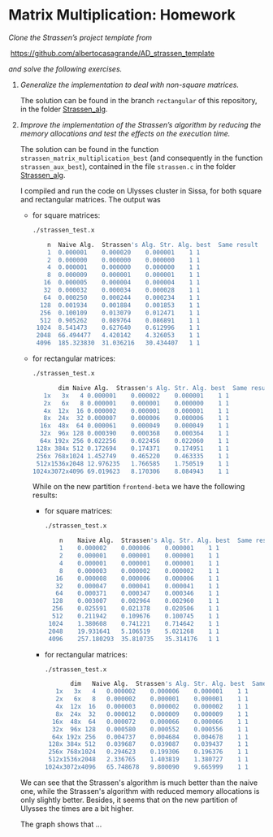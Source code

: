 # Matrix Multiplication: Homework



*Clone the Strassen’s project template from*

​										https://github.com/albertocasagrande/AD_strassen_template

*and solve the following exercises.*

1. *Generalize the implementation to deal with non-square matrices.*

   The solution can be found in the branch `rectangular` of this repository, in the folder [Strassen_alg](../Strassen_alg).

2. *Improve the implementation of the Strassen’s algorithm by reducing the memory allocations and test the effects on the execution time.*

   The solution can be found in the function `strassen_matrix_multiplication_best` (and consequently in the function `strassen_aux_best`), contained in the file `strassen.c` in the folder [Strassen_alg](../Strassen_alg).

   I compiled and run the code on Ulysses cluster in Sissa, for both square and rectangular matrices. The output was

   - for square matrices:

     ```bash
     ./strassen_test.x
     
         n	Naive Alg.	Strassen's Alg.	Str. Alg. best	Same result
         1	0.000001	0.000020	0.000001	1 1
         2	0.000000	0.000000	0.000000	1 1
         4	0.000001	0.000000	0.000000	1 1
         8	0.000009	0.000001	0.000001	1 1
        16	0.000005	0.000004	0.000004	1 1
        32	0.000032	0.000034	0.000028	1 1
        64	0.000250	0.000244	0.000234	1 1
       128	0.001934	0.001884	0.001853	1 1
       256	0.100109	0.013079	0.012471	1 1
       512	0.905262	0.089764	0.086891	1 1
      1024	8.541473	0.627640	0.612996	1 1
      2048	66.494477	4.420142	4.326053	1 1
      4096	185.323830	31.036216	30.434407	1 1
     ```

   - for rectangular matrices:

     ```bash
     ./strassen_test.x
     
            dim	Naive Alg.	Strassen's Alg.	Str. Alg. best	Same result
        1x   3x   4	0.000001	0.000022	0.000001	1 1
        2x   6x   8	0.000001	0.000001	0.000000	1 1
        4x  12x  16	0.000002	0.000001	0.000001	1 1
        8x  24x  32	0.000007	0.000006	0.000006	1 1
       16x  48x  64	0.000061	0.000049	0.000049	1 1
       32x  96x 128	0.000390	0.000368	0.000364	1 1
       64x 192x 256	0.022256	0.022456	0.022060	1 1
      128x 384x 512	0.172694	0.174371	0.174951	1 1
      256x 768x1024	1.452749	0.465220	0.463335	1 1
      512x1536x2048	12.976235	1.766585	1.750519	1 1
     1024x3072x4096	69.019623	8.170306	8.084943	1 1
     ```

       While on the new partition `frontend-beta` we have the following results:

     - for square matrices:

       ```bash
       ./strassen_test.x
       
           n	Naive Alg.	Strassen's Alg.	Str. Alg. best	Same result
           1	0.000002	0.000006	0.000001	1 1
           2	0.000001	0.000001	0.000001	1 1
           4	0.000001	0.000001	0.000001	1 1
           8	0.000003	0.000002	0.000002	1 1
          16	0.000008	0.000006	0.000006	1 1
          32	0.000047	0.000041	0.000041	1 1
          64	0.000371	0.000347	0.000346	1 1
         128	0.003007	0.002964	0.002960	1 1
         256	0.025591	0.021378	0.020506	1 1
         512	0.211942	0.109676	0.100745	1 1
        1024	1.380608	0.741221	0.714642	1 1
        2048	19.931641	5.106519	5.021268	1 1
        4096	257.180293	35.810735	35.314176	1 1
       ```

     - for rectangular matrices:

       ```bash
       ./strassen_test.x
       
              dim	Naive Alg.	Strassen's Alg.	Str. Alg. best	Same result
          1x   3x   4	0.000002	0.000006	0.000001	1 1
          2x   6x   8	0.000002	0.000001	0.000001	1 1
          4x  12x  16	0.000003	0.000002	0.000002	1 1
          8x  24x  32	0.000012	0.000009	0.000009	1 1
         16x  48x  64	0.000072	0.000066	0.000066	1 1
         32x  96x 128	0.000580	0.000552	0.000556	1 1
         64x 192x 256	0.004737	0.004684	0.004678	1 1
        128x 384x 512	0.039687	0.039087	0.039437	1 1
        256x 768x1024	0.294623	0.199306	0.196376	1 1
        512x1536x2048	2.336765	1.403819	1.380727	1 1
       1024x3072x4096	65.748678	9.800090	9.665999	1 1
       ```

   We can see that the Strassen's algorithm is much better than the naive one, while the Strassen's algorithm with reduced memory allocations is only slightly better. Besides, it seems that on the new partition of Ulysses the times are a bit higher.

   

   The graph shows that ...
